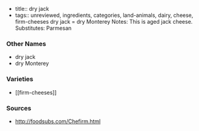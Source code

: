 - title:: dry jack
- tags:: unreviewed, ingredients, categories, land-animals, dairy, cheese, firm-cheeses
dry jack = dry Monterey Notes: This is aged jack cheese. Substitutes: Parmesan

### Other Names

* dry jack
* dry Monterey

### Varieties

* [[firm-cheeses]]

### Sources
* http://foodsubs.com/Chefirm.html
